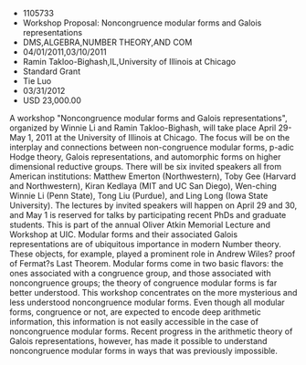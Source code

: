 
* 1105733
* Workshop Proposal: Noncongruence modular forms and Galois representations
* DMS,ALGEBRA,NUMBER THEORY,AND COM
* 04/01/2011,03/10/2011
* Ramin Takloo-Bighash,IL,University of Illinois at Chicago
* Standard Grant
* Tie Luo
* 03/31/2012
* USD 23,000.00

A workshop "Noncongruence modular forms and Galois representations", organized
by Winnie Li and Ramin Takloo-Bighash, will take place April 29-May 1, 2011 at
the University of Illinois at Chicago. The focus will be on the interplay and
connections between non-congruence modular forms, p-adic Hodge theory, Galois
representations, and automorphic forms on higher dimensional reductive groups.
There will be six invited speakers all from American institutions: Matthew
Emerton (Northwestern), Toby Gee (Harvard and Northwestern), Kiran Kedlaya (MIT
and UC San Diego), Wen-ching Winnie Li (Penn State), Tong Liu (Purdue), and Ling
Long (Iowa State University). The lectures by invited speakers will happen on
April 29 and 30, and May 1 is reserved for talks by participating recent PhDs
and graduate students. This is part of the annual Oliver Atkin Memorial Lecture
and Workshop at UIC. Modular forms and their associated Galois representations
are of ubiquitous importance in modern Number theory. These objects, for
example, played a prominent role in Andrew Wiles? proof of Fermat?s Last
Theorem. Modular forms come in two basic flavors: the ones associated with a
congruence group, and those associated with noncongruence groups; the theory of
congruence modular forms is far better understood. This workshop concentrates on
the more mysterious and less understood noncongruence modular forms. Even though
all modular forms, congruence or not, are expected to encode deep arithmetic
information, this information is not easily accessible in the case of
noncongruence modular forms. Recent progress in the arithmetic theory of Galois
representations, however, has made it possible to understand noncongruence
modular forms in ways that was previously impossible.
